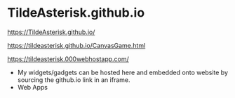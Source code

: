 # TildeAsterisk.github.io
https://TildeAsterisk.github.io/

https://tildeasterisk.github.io/CanvasGame.html

https://tildeasterisk.000webhostapp.com/


- My widgets/gadgets can be hosted here and embedded onto website by sourcing the github.io link in an iframe.
- Web Apps
